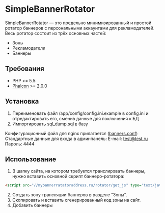 # SimpleBannerRotator
SimpleBannerRotator &mdash; это предельно минимизированный и простой ротатор баннеров с персональными аккаунтами для рекламодателей.
Весь ротатор состоит из трёх основных частей:
* Зоны
* Рекламодатели
* Баннеры

## Требования
* PHP >= 5.5
* [Phalcon](http://phalconphp.com/) >= 2.0.0

## Установка
1. Переименовать файл /app/config/config.ini.example в config.ini и отредактировать его, сменив данные для поключения к БД
2. Импортировать sql_dump.sql в базу

Конфигурационный файл для nginx прилагается ([banners.conf](https://github.com/braska/SimpleBannerRotator/blob/master/banners.conf))
Стандартные данные для входа в админпанель:
E-mail: test@test.ru
Пароль: 4444

## Использование
1. В шапку сайта, на котором требуется транслировать баннеры, нужно вставить основной скрипт баннеро-ротатора:

```html
<script src="//mybannerratatoraddress.ru/rotator/get_js" type="text/javascript"></script>
```
2. Создать зону трансляции баннеров в разделе "Зоны".
3. Скопировать и вставить сгенерированный код зоны на сайт.
4. Добавить баннеры
